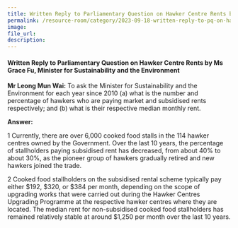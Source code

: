 ```yaml
---
title: Written Reply to Parliamentary Question on Hawker Centre Rents by Ms Grace Fu, Minister for Sustainability and the Environmentt
permalink: /resource-room/category/2023-09-18-written-reply-to-pq-on-hawker-centre-rents/
image:
file_url:
description:
---
```

 
#### Written Reply to Parliamentary Question on Hawker Centre Rents by Ms Grace Fu, Minister for Sustainability and the Environment
 
**Mr Leong Mun Wai:** To ask the Minister for Sustainability and the Environment for each year since 2010 (a) what is the number and percentage of hawkers who are paying market and subsidised rents respectively; and (b) what is their respective median monthly rent. 
 
**Answer:**
 
1	Currently, there are over 6,000 cooked food stalls in the 114 hawker centres owned by the Government. Over the last 10 years, the percentage of stallholders paying subsidised rent has decreased, from about 40% to about 30%, as the pioneer group of hawkers gradually retired and new hawkers joined the trade. 

2	Cooked food stallholders on the subsidised rental scheme typically pay either $192, $320, or $384 per month, depending on the scope of upgrading works that were carried out during the Hawker Centres Upgrading Programme at the respective hawker centres where they are located. The median rent for non-subsidised cooked food stallholders has remained relatively stable at around $1,250 per month over the last 10 years.


